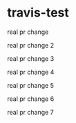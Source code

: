 # travis-test
real pr change

real pr change 2

real pr change 3

real pr change 4

real pr change 5

real pr change 6

real pr change 7
